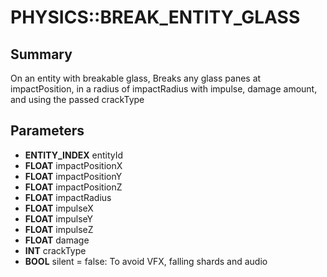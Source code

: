 # PHYSICS::BREAK_ENTITY_GLASS

## Summary
On an entity with breakable glass, Breaks any glass panes at impactPosition, in a radius of impactRadius with impulse, damage amount, and using the passed crackType

## Parameters
* **ENTITY_INDEX** entityId
* **FLOAT** impactPositionX
* **FLOAT** impactPositionY
* **FLOAT** impactPositionZ
* **FLOAT** impactRadius
* **FLOAT** impulseX
* **FLOAT** impulseY
* **FLOAT** impulseZ
* **FLOAT** damage
* **INT** crackType
* **BOOL** silent = false: To avoid VFX, falling shards and audio